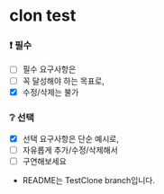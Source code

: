 # clon test
### ❗️ 필수
- [ ] 필수 요구사항은
- [ ] 꼭 달성해야 하는 목표로,
- [x] 수정/삭제는 불가
### ❔ 선택
- [x] 선택 요구사항은 단순 예시로,
- [ ] 자유롭게 추가/수정/삭제해서
- [ ] 구연해보세요

- README는 TestClone branch입니다.